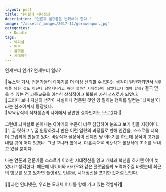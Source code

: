 ```yaml
---
layout: post
title: 뇌피셜과 시대정신
description: "언론과 플랫폼은 변화해야 한다."
image: "/assets/_images/2017-11/germweapon.jpg"
categories:
  - Doodle
tags:
  - 뇌피셜
  - 언론
  - 플랫폼
  - 시대정신
---
```



언제부터 인가? 언제부터 일까?<br/>
<br/>
뉴스와 기사, 전문가들의 이야기를 더 이상 신뢰할 수 없다는 생각이 일반화되면서 `하루 이틀 당한 것도 아닌데 당연지사라고 해야 할까? 시대정신이 되었다고나 해야 할까?` 결국 믿을 수 있는 건 고등교육을 이수한 상식적이고 똑똑한 자신 스스로가 되었다.<br/>
그러다 보니 자신의 생각이 사실이나 검증된 것인 양 말하는 행위를 일컫는 '뇌피셜'이라는 신조어까지 등장했다.<br/>
약육강식의 적자생존의 사회에서 당연한 결과인지도 모르겠다.<br/>
<br/>
그런데 뇌피셜로 쏟아내는 이야기의 수준이 너무 참담하여 눈뜨고 보기 힘들 지경이다.<br/>
누굴 탓하고 누굴 원망하겠냐 만은 이런 일련의 과정들로 인해 인간을, 스스로를 더욱더 고립되게 만들고 있다. 비상식과 몰상식이 전체인 냥 이야기를 하는데 상식이 고개를 내밀 곳이 어디 있겠나. 그냥 모니터 앞에서, 마음속으로 비상식과 몰상식에 조소를 보내고 있을 뿐이다.<br/>
<br/>
나는 언론과 전문가들 스스로가 이러한 시대정신을 읽고 개혁과 혁신을 하기엔 이미 늦었다고 생각한다. 때문에 네이버와 카카오와 같은 플랫폼들이 노력해주길 바랬는데 최근의 행보를 보고 있자면 플랫폼도 언론을, 시대정신을 포기한 것처럼 보인다.<br/>
<br/>
과연 인터넷은, 우리는 도대체 어디를 향해 가고 있는 것일까?
